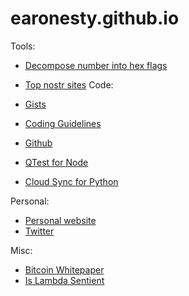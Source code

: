 # earonesty.github.io

Tools:

* [Decompose number into hex flags](https://earonesty.github.io/decompose_hex.html)
* [Top nostr sites](https://earonesty.github.io/top-nostr.html)
Code:

* [Gists](https://gist.github.com/earonesty)
* [Coding Guidelines](https://gist.github.com/earonesty/ccee25a56be7adeb5f670cf44e5fa479)
* [Github](https://github.com/earonesty)
* [QTest for Node](https://www.npmjs.com/package/@atakama/qtest)
* [Cloud Sync for Python](https://github.com/AtakamaLLC/cloudsync)

Personal:

* [Personal website](https://documentroot.com)
* [Twitter](https://twitter.com/simulx)

Misc:

 * [Bitcoin Whitepaper](bitcoin.pdf)
 * [Is Lambda Sentient](is-lamda-sentient-an-interview.pdf)

